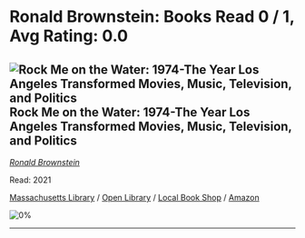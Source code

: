# Ronald Brownstein:  Books Read 0 / 1, Avg Rating: 0.0 

## ![Rock Me on the Water: 1974-The Year Los Angeles Transformed Movies, Music, Television, and Politics](https://covers.openlibrary.org/b/isbn/9780062899217-M.jpg) Rock Me on the Water: 1974-The Year Los Angeles Transformed Movies, Music, Television, and Politics
*[Ronald Brownstein](../authors/RonaldBrownstein)*

Read: 2021

[Massachusetts Library](https://library.minlib.net/search/i=9780062899217) / [Open Library](https://openlibrary.org/isbn/9780062899217) / [Local Book Shop](https://bookshop.org/book/9780062899217) / [Amazon](https://amazon.com/dp/006289921X)

![0%](https://geps.dev/progress/0) 



---
